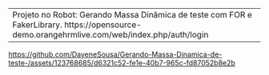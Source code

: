 ﻿<table>
<tr>
<td>
	Projeto no Robot: Gerando Massa Dinâmica de teste com FOR e FakerLibrary.
  https://opensource-demo.orangehrmlive.com/web/index.php/auth/login

</td>
</tr>
</table>




https://github.com/DayeneSousa/Gerando-Massa-Dinamica-de-teste-/assets/123768685/d6321c52-fe1e-40b7-965c-fd87052b8e2b

